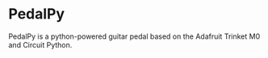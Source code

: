 # PedalPy
PedalPy is a python-powered guitar pedal based on the Adafruit Trinket M0 and Circuit Python.
